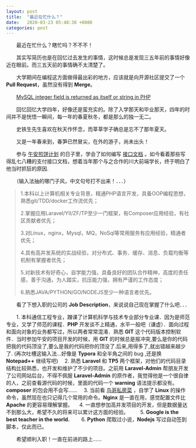 ```yaml
---
layout: post
title:  "最近在忙什么？"
date:   2020-03-23 05:48:38 +0800
categories: post
---
```


　　最近在忙什么？瞎忙吗？不不不！

　　其实写简历也是在回忆过去发生的事情，这时候总是发现三五年前的事情好像近在眼前。而三五天前的事情确不太清楚了。

　　大学期间在编程这方面做得最出彩的地方，应该就是向开源社区提交了一个 **Pull Request**，虽然没有得到 **Merge**。

　　[MySQL integer field is returned as itself or string in PHP      ](https://github.com/bcit-ci/CodeIgniter/pull/5221)

　　回忆回忆大学四年，好像还是蛮充实的。除了入学那天和毕业那天，四年的时间并不是恍悟一瞬间，每一年的春夏秋冬，都是那么的独一无二。

　　史铁生先生喜欢在秋天作怀念，而莘莘学子确总是忘不了那年夏天。

　　又是一年春来到，春笋已然冒尖，在外的游子，尚未出头！

　　参与 [午安煎饼计划](https://github.com/wuancake/wuancake/blob/master/Wuancake.md) 的日子里，学会了如何编写 [接口文档](https://aunhappy.gitbooks.io/wuanlife/content/) 。如今看着那些写得乱七八糟的支付接口文档，想着当年那个与之合作的川大前端学长，终于明白了他当时抓狂的原因.

　　（输入法抽的哪门子风，中文句号打不出来！．．．）



> 1.本科以上计算机相关专业背景，精通PHP语言开发，具备OOP编程思想，熟悉git/TDD/docker工作流优先；
>
> 2.掌握应用Laravel/YII/ZF/TP至少一门框架，有Composer应用经验，有社区贡献者优先；
>
> 3.对Linux，nginx，Mysql，MQ，NoSql等常用服务有应用经验，精通者优先；
>
> 4.具有高并发系统的实战经验，对分布式、事务、缓存、消息、负载均衡等机制有掌握者优先；
>
> 5.对新技术有好奇心，自学能力强，具备良好的团队合作精神，高度的责任感，善于沟通，为人踏实，抗压能力强，拥有严谨的工作态度；
>
> 6.熟悉JAVA/PYTHON/GO/NODEJS至少一种语言者优先。

　　看了下想入职的公司的 **Job Description**，来说说自己现在掌握了什么吧．．．

　　1. 本科通信工程专业，蹭课了计算机科学与技术专业部分专业课．因为是师范专业，又学了师范的课程．**PHP** 开发谈不上精通，水平一般吧（谦虚）．面向过程和面向对象的业务都写过，所以两者常常混淆．熟悉 **GIT** 这个代码版本控制软件．当时参加午安的项目开发的时候，用 **GIT** 的时候总是报冲突,要么是你的代码把我的代码顶没了,要么是我的代码把你的顶没了.后来,用得多了,就出错越来越少了. (再次吐槽这输入法...好像是 **Typora** 和全半角之间的 bug ,还是换 **Notepad++** 继续写吧)
  　2. 熟悉 **Laravel** 和 **TP5** 两个框架，对他们的代码目录结构比较熟悉，也开发和维护了不少的项目。之前用 **Laravel-Admin** 帮朋友开发了公司网站后台，不得不佩服 **Laravel-Admin** 的原作者，我觉得他是一个很自律的人，之前查看源代码的时候，里面的代码一个 **warning** 语法提示都没有。**composer** 的包会用不会写……
  　3. 当前看 [鸟哥私房菜](http://linux.vbird.org/) ，自学了 **Linux** 的操作命令，虽然现在也只记得几个常用的命令。**Nginx** 是一直在用，感觉配置文件比 **Apache** 的更容易理解掌握。
  　4. 一直想参加高并发项目的开发，但是数据量达不到那么大，希望不久的将来可以累计这方面的经验。
　　5. **Google is the best teacher in the world.**
　　6. **Python** 爬取过小说，**Nodejs** 写过自动签到脚本，仅此而已。

　　希望顺利入职！一直在前进的路上……

  

  

  

  

